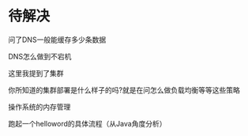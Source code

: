 # 待解决

问了DNS一般能缓存多少条数据

DNS怎么做到不宕机

这里我提到了集群

你所知道的集群部署是什么样子的吗?就是在问怎么做负载均衡等等这些策略

操作系统的内存管理

跑起一个helloword的具体流程（从Java角度分析）
